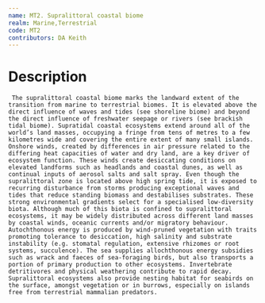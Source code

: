 ```yaml
---
name: MT2. Supralittoral coastal biome
realm: Marine,Terrestrial
code: MT2
contributors: DA Keith
---
```


# Description
     The supralittoral coastal biome marks the landward extent of the transition from marine to terrestrial biomes. It is elevated above the direct influence of waves and tides (see shoreline biome) and beyond the direct influence of freshwater seepage or rivers (see brackish tidal biome). Supratidal coastal ecosystems extend around all of the world’s land masses, occupying a fringe from tens of metres to a few kilometres wide and covering the entire extent of many small islands. Onshore winds, created by differences in air pressure related to the differing heat capacities of water and dry land, are a key driver of ecosystem function. These winds create desiccating conditions on elevated landforms such as headlands and coastal dunes, as well as continual inputs of aerosol salts and salt spray. Even though the supralittoral zone is located above high spring tide, it is exposed to recurring disturbance from storms producing exceptional waves and tides that reduce standing biomass and destabilises substrates. These strong environmental gradients select for a specialised low-diversity biota. Although much of this biota is confined to supralittoral ecosystems, it may be widely distributed across different land masses by coastal winds, oceanic currents and/or migratory behaviour. Autochthonous energy is produced by wind-pruned vegetation with traits promoting tolerance to desiccation, high salinity and substrate instability (e.g. stomatal regulation, extensive rhizomes or root systems, succulence). The sea supplies allochthonous energy subsidies such as wrack and faeces of sea-foraging birds, but also transports a portion of primary production to other ecosystems. Invertebrate detritivores and physical weathering contribute to rapid decay. Supralittoral ecosystems also provide nesting habitat for seabirds on the surface, amongst vegetation or in burrows, especially on islands free from terrestrial mammalian predators.   

